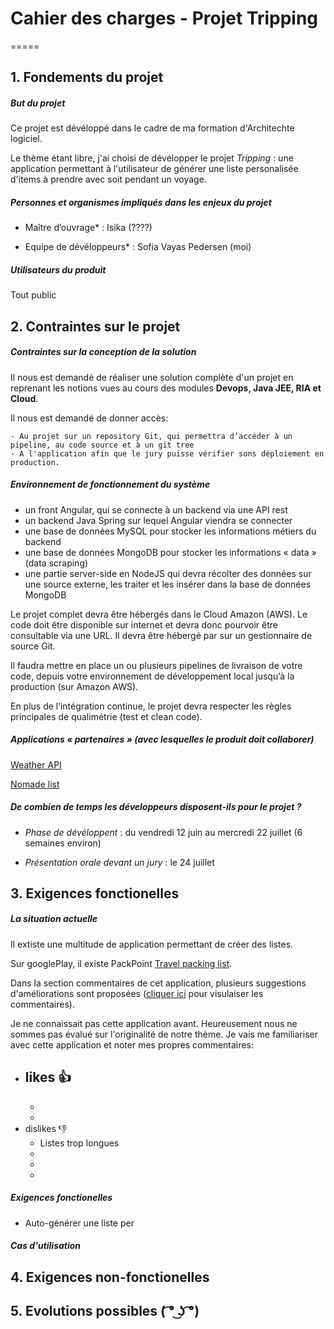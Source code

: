 # Cahier des charges - Projet Tripping 
=====

## 1. Fondements du projet 

##### But du projet 

Ce projet est dévéloppé dans le cadre de ma formation d'Architechte logiciel. 

Le thème étant libre, j'ai choisi de dévélopper le projet *Tripping* : une application permettant à l'utilisateur de générer une liste personalisée d'items à prendre avec soit pendant un voyage. 

##### Personnes et organismes impliqués dans les enjeux du projet

* Maître d’ouvrage* : Isika (????)

* Equipe de dévéloppeurs* : Sofia Vayas Pedersen (moi)

##### Utilisateurs du produit

Tout public

## 2. Contraintes sur le projet

##### Contraintes sur la conception de la solution

Il nous est demandé de réaliser une solution complète d'un projet en reprenant les notions vues au cours des modules **Devops, Java JEE, RIA et Cloud**. 

Il nous est demandé de donner accès: 

	- Au projet sur un repository Git, qui permettra d’accéder à un pipeline, au code source et à un git tree
	- A l'application afin que le jury puisse vérifier sons déploiement en production.

##### Environnement de fonctionnement du système 

* un front Angular, qui se connecte à un backend via une API rest
* un backend Java Spring sur lequel Angular viendra se connecter
* une base de données MySQL pour stocker les informations métiers du backend
* une base de données MongoDB pour stocker les informations « data » (data scraping)
* une partie server-side en NodeJS qui devra récolter des données sur une source externe, les traiter et les insérer dans la base de données MongoDB

Le projet complet devra être hébergés dans le Cloud Amazon (AWS). 
Le code doit être disponible sur internet et devra donc pourvoir être consultable via une URL. Il devra être hébergé par sur un gestionnaire de source Git.

Il faudra mettre en place un ou plusieurs pipelines de livraison de votre code, depuis votre environnement de développement local jusqu’à la production (sur Amazon AWS).

En plus de l’intégration continue, le projet devra respecter les règles principales de qualimétrie (test et clean code).

##### Applications « partenaires » (avec lesquelles le produit doit collaborer)

[Weather API](https://openweathermap.org/api)

[Nomade list](https://nomadlist.com/)

##### De combien de temps les développeurs disposent-ils pour le projet ?

* *Phase de dévéloppent* : 
du vendredi 12 juin au mercredi 22 juillet (6 semaines environ)

* *Présentation orale devant un jury* : 
le 24 juillet


## 3. Exigences fonctionelles


##### La situation actuelle

Il extiste une multitude de application permettant de créer des listes. 

Sur googlePlay, il existe PackPoint [Travel packing list](https://play.google.com/store/apps/details?id=com.YRH.PackPoint&hl=en). 

Dans la section commentaires de cet application, plusieurs suggestions d'améliorations sont proposées ([cliquer ici](https://play.google.com/store/apps/details?id=com.YRH.PackPoint&hl=en) pour visulaiser les commentaires).

Je ne connaissait pas cette application avant. 
Heureusement nous ne sommes pas évalué sur l'originalité de notre thème. Je vais me familiariser avec cette application et noter mes propres commentaires: 

* likes 👍
	-
	-
	- 
* dislikes 👎
	- Listes trop longues
	-
	-
	-


##### Exigences fonctionelles 

* Auto-générer une liste per

##### Cas d'utilisation


## 4. Exigences non-fonctionelles




## 5. Evolutions possibles ( ͡° ͜ʖ ͡°)















